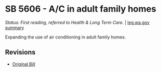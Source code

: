 # SB 5606 - A/C in adult family homes
*Status: First reading, referred to Health & Long Term Care.* | [leg.wa.gov summary](https://app.leg.wa.gov/billsummary?BillNumber=5606&Year=2021)

Expanding the use of air conditioning in adult family homes.

## Revisions
* [Original Bill](1/)